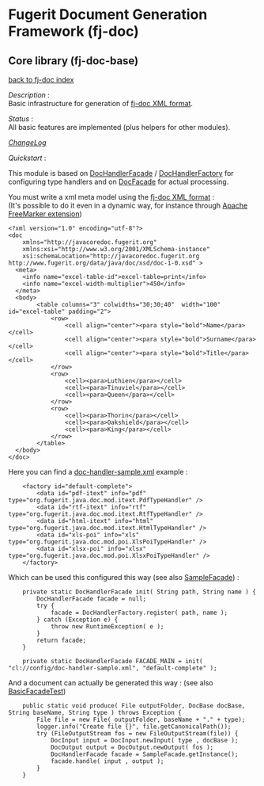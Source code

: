 # Fugerit Document Generation Framework (fj-doc)

## Core library (fj-doc-base)

[back to fj-doc index](../README.md)  

*Description* :  
Basic infrastructure for generation of [fj-doc XML format](http://www.fugerit.org/data/java/doc/xsd/doc-1-0.xsd).

*Status* :  
All basic features are implemented (plus helpers for other modules).
  
*[ChangeLog](ChangeLog.md)*  
  
*Quickstart* :

This module is based on [DocHandlerFacade](src/main/java/org/fugerit/java/doc/base/facade/DocHandlerFacade.java)
/ [DocHandlerFactory](src/main/java/org/fugerit/java/doc/base/facade/DocHandlerFactory.java)
for configuring type handlers and on [DocFacade](src/main/java/org/fugerit/java/doc/base/facade/DocFacade.java) for actual processing.  

You must write a xml meta model using the [fj-doc XML format](../fj-doc-sample/src/test/resources/sample_docs/basic.xml) :   
(It's possible to do it even in a dynamic way, for instance through [Apache FreeMarker extension](../fj-doc-freemarker/README.md))

```
<?xml version="1.0" encoding="utf-8"?>
<doc
	xmlns="http://javacoredoc.fugerit.org"
	xmlns:xsi="http://www.w3.org/2001/XMLSchema-instance"
    xsi:schemaLocation="http://javacoredoc.fugerit.org http://www.fugerit.org/data/java/doc/xsd/doc-1-0.xsd" > 
  <meta>
	<info name="excel-table-id">excel-table=print</info>
	<info name="excel-width-multiplier">450</info> 
  </meta>
  <body>
    	<table columns="3" colwidths="30;30;40"  width="100" id="excel-table" padding="2">
    		<row>
    			<cell align="center"><para style="bold">Name</para></cell>
    			<cell align="center"><para style="bold">Surname</para></cell>
    			<cell align="center"><para style="bold">Title</para></cell>
    		</row>
       		<row>
    			<cell><para>Luthien</para></cell>
    			<cell><para>Tinuviel</para></cell>
    			<cell><para>Queen</para></cell>
    		</row>
       		<row>
    			<cell><para>Thorin</para></cell>
    			<cell><para>Oakshield</para></cell>
    			<cell><para>King</para></cell>
    		</row>    		
    	</table>
  </body>
</doc>
```

Here you can find a [doc-handler-sample.xml](../fj-doc-sample/src/main/resources/config/doc-handler-sample.xml) example :  

```
	<factory id="default-complete">
		<data id="pdf-itext" info="pdf" type="org.fugerit.java.doc.mod.itext.PdfTypeHandler" />
		<data id="rtf-itext" info="rtf" type="org.fugerit.java.doc.mod.itext.RtfTypeHandler" />
		<data id="html-itext" info="html" type="org.fugerit.java.doc.mod.itext.HtmlTypeHandler" />
		<data id="xls-poi" info="xls" type="org.fugerit.java.doc.mod.poi.XlsPoiTypeHandler" />
		<data id="xlsx-poi" info="xlsx" type="org.fugerit.java.doc.mod.poi.XlsxPoiTypeHandler" />
	</factory>
```

Which can be used this configured this way (see also [SampleFacade](../fj-doc-sample/src/main/java/org/fugerit/java/doc/sample/facade/SampleFacade.java)) : 

```
	private static DocHandlerFacade init( String path, String name ) {
		DocHandlerFacade facade = null;
		try {
			facade = DocHandlerFactory.register( path, name );
		} catch (Exception e) {
			throw new RuntimeException( e );
		}
		return facade;
	}
	
	private static DocHandlerFacade FACADE_MAIN = init( "cl://config/doc-handler-sample.xml", "default-complete" );
```

And a document can actually be generated this way : (see also [BasicFacadeTest](../fj-doc-sample/src/test/java/test/org/fugerit/java/doc/sample/facade/BasicFacadeTest.java)) 

```
	public static void produce( File outputFolder, DocBase docBase, String baseName, String type ) throws Exception {
		File file = new File( outputFolder, baseName + "." + type);
		logger.info("Create file {}", file.getCanonicalPath());
		try (FileOutputStream fos = new FileOutputStream(file)) {
			DocInput input = DocInput.newInput( type , docBase );
			DocOutput output = DocOutput.newOutput( fos );
			DocHandlerFacade facade = SampleFacade.getInstance(); 
			facade.handle( input , output );
		}
	}
```